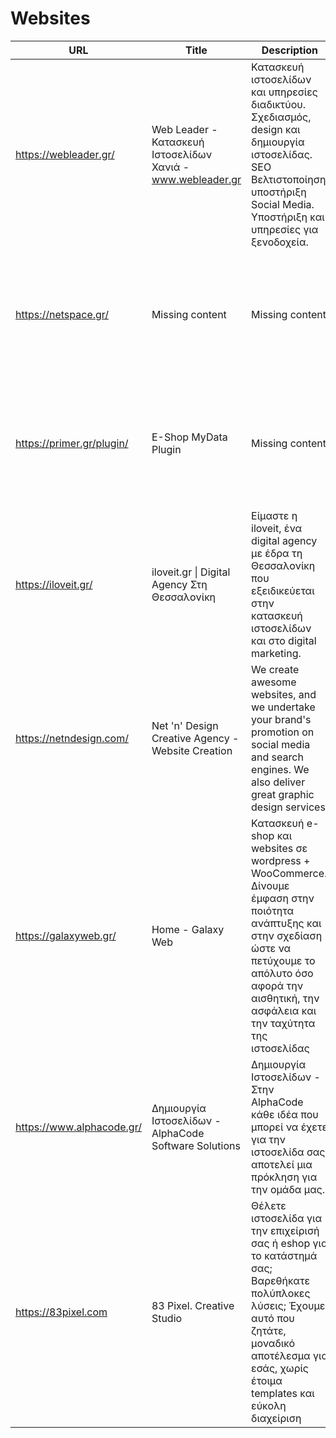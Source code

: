 # Websites
|           URL           |                           Title                           |                                                                                                     Description                                                                                                      |                                               Image                                                |
|-------------------------|-----------------------------------------------------------|----------------------------------------------------------------------------------------------------------------------------------------------------------------------------------------------------------------------|----------------------------------------------------------------------------------------------------|
|https://webleader.gr/    |Web Leader - Κατασκευή Ιστοσελίδων Χανιά - www.webleader.gr|Κατασκευή ιστοσελίδων και υπηρεσίες διαδικτύου. Σχεδιασμός, design και δημιουργία ιστοσελίδας. SEO Βελτιστοποίηση, υποστήριξη Social Media. Υποστήριξη και υπηρεσίες για ξενοδοχεία.                                  |<img src="Missing content" width="200" />                                                           |
|https://netspace.gr/     |Missing content                                            |Missing content                                                                                                                                                                                                       |<img src="Missing content" width="200" />                                                           |
|https://primer.gr/plugin/|E-Shop MyData Plugin                                       |Missing content                                                                                                                                                                                                       |<img src="Missing content" width="200" />                                                           |
|https://iloveit.gr/      |iloveit.gr \| Digital Agency Στη Θεσσαλονίκη                |Είμαστε η iloveit, ένα digital agency με έδρα τη Θεσσαλονίκη που εξειδικεύεται στην κατασκευή ιστοσελίδων και στο digital marketing.                                                                                  |<img src="https://iloveit.gr/wp-content/uploads/2021/02/iloveit_home_low.jpg" width="200" />        |
|https://netndesign.com/  |Net 'n' Design Creative Agency - Website Creation          |We create awesome websites, and we undertake your brand's promotion on social media and search engines. We also deliver great graphic design services.                                                                |<img src="https://netndesign.com/images/page-images/el/home.png" width="200" />                     |
|https://galaxyweb.gr/    |Home - Galaxy Web                                          |Κατασκευή e-shop και websites σε wordpress + WooCommerce. Δίνουμε έμφαση στην ποιότητα ανάπτυξης και στην σχεδίαση ώστε να πετύχουμε το απόλυτο όσο αφορά την αισθητική, την ασφάλεια και την ταχύτητα της ιστοσελίδας|<img src="https://galaxyweb.gr/wp-content/uploads/2020/03/1-1024x874.png" width="200" />            |
|https://www.alphacode.gr/|Δημιουργία Ιστοσελίδων - AlphaCode Software Solutions      |Δημιουργία Ιστοσελίδων - Στην ΑlphaCode κάθε ιδέα που μπορεί να έχετε για την ιστοσελίδα σας αποτελεί μια πρόκληση για την ομάδα μας.                                                                                 |<img src="https://www.alphacode.gr/wp-content/uploads/2020/12/logoAlpha.png" width="200" />         |
|https://83pixel.com      |83 Pixel. Creative Studio                                  |Θέλετε ιστοσελίδα για την επιχείρισή σας ή eshop για το κατάστημά σας; Βαρεθήκατε πολύπλοκες λύσεις; Έχουμε αυτό που ζητάτε, μοναδικό αποτέλεσμα για εσάς, χωρίς έτοιμα templates και εύκολη διαχείριση               |<img src="https://cdn.83pixel.com/wp-content/uploads/2022/02/10133740/83pixel-og.jpg" width="200" />|
